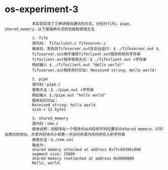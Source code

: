# os-experiment-3
                本实验实现了三种进程间通讯的方式，分别为fifo，pipe，shared_memory，以下是每种方式的功能和使用方法

                1. fifo
                源代码： fifoclient.c fifoserver.c
                编译后，首先将fifoserver.out在后台运行: $ ./fifoserver.out &
                fifoserver.out用于接受fifoclient.out程序所传的字符串
                fifoclient.out程序使用方式：$ ./fifoclient.out +字符串
                例如输入 $ ./fifoclient.out "Hello world!"
                fifoserver.out程序将打印出: Received string: Hello world!

                2. pipe
                源代码：pipe.c
                使用方法：$ ./pipe.out +字符串
                例如输入 $./pipe.out "hello world"
                程序将打印出：
                Received string: hello world
                size = 12 bytes

                3. shared_memory
                源代码：shm.c
                使用说明：该程序在一个程序内从内存的不同位置访问shared memory，打印出两次的地址、共享内存块大小和第一次访问共享内存时所存入的字符串
                使用方法：$./shm.out
                输出为：
                shared memory attached at address 0x7fc60398c000
                segment size: 25600
                shared memory reattached at address 0x5000000
                Hello, world.
